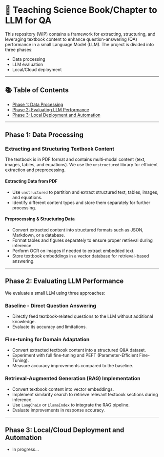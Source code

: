 # 📘 Teaching Science Book/Chapter to LLM for QA

This repository (WIP) contains a framework for extracting, structuring, and leveraging textbook content to enhance question-answering (QA) performance in a small Language Model (LLM). The project is divided into three phases:

- Data processing  
- LLM evaluation  
- Local/Cloud deployment  
---

## 📚 Table of Contents

- [Phase 1: Data Processing](#phase-1-data-processing)
- [Phase 2: Evaluating LLM Performance](#phase-2-evaluating-llm-performance)
- [Phase 3: Local Deployment and Automation](#phase-3-local/cloud-deployment-and-automation)

---

## Phase 1: Data Processing

### Extracting and Structuring Textbook Content

The textbook is in PDF format and contains multi-modal content (text, images, tables, and equations). We use the `unstructured` library for efficient extraction and preprocessing.

#### Extracting Data from PDF

- Use `unstructured` to partition and extract structured text, tables, images, and equations.
- Identify different content types and store them separately for further processing.

#### Preprocessing & Structuring Data

- Convert extracted content into structured formats such as JSON, Markdown, or a database.
- Format tables and figures separately to ensure proper retrieval during inference.
- Perform OCR on images if needed to extract embedded text.
- Store textbook embeddings in a vector database for retrieval-based answering.

---

## Phase 2: Evaluating LLM Performance

We evaluate a small LLM using three approaches:

### Baseline - Direct Question Answering

- Directly feed textbook-related questions to the LLM without additional knowledge.
- Evaluate its accuracy and limitations.

### Fine-tuning for Domain Adaptation

- Convert extracted textbook content into a structured Q&A dataset.
- Experiment with full fine-tuning and PEFT (Parameter-Efficient Fine-Tuning).
- Measure accuracy improvements compared to the baseline.

### Retrieval-Augmented Generation (RAG) Implementation

- Convert textbook content into vector embeddings.
- Implement similarity search to retrieve relevant textbook sections during inference.
- Use `LangChain` or `LlamaIndex` to integrate the RAG pipeline.
- Evaluate improvements in response accuracy.

---

## Phase 3: Local/Cloud Deployment and Automation
- In progress...



